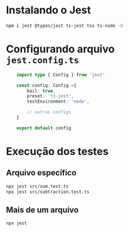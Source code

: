 # Instalando o Jest

```sh
npm i jest @types/jest ts-jest tsx ts-node -D
```

# Configurando arquivo `jest.config.ts`

```ts
    import type { Config } from 'jest'

    const config: Config ={
        bail: true,
        preset: 'ts-jest',
        testEnvironment: 'node',

        // outras configs
    }

    export default config
```

# Execução dos testes

## Arquivo específico

```sh
npx jest src/sum.test.ts
npx jest src/subtraction.test.ts
```

## Mais de um arquivo

```sh
npx jest
```